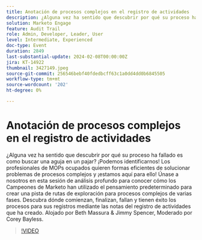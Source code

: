 ```yaml
---
title: Anotación de procesos complejos en el registro de actividades
description: ¿Alguna vez ha sentido que descubrir por qué su proceso ha fallado es como buscar una aguja en un pajar? ¡Podemos identificarnos! Los profesionales de MOPs ocupados quieren formas eficientes de solucionar problemas de procesos complejos y ¡estamos aquí para ello! Únase a nosotros en esta sesión de análisis profundo para conocer cómo los Campeones de Marketo han utilizado el pensamiento predeterminado para crear una pista de rutas de exploración para procesos complejos de varias fases. Descubra dónde comienzan, finalizan, fallan y tienen éxito los procesos para sus registros mediante las notas del registro de actividades que ha creado. Alojado por Beth Massura & Jimmy Spencer, Moderado por Corey Bayless.
solution: Marketo Engage
feature: Audit Trail
role: Admin, Developer, Leader, User
level: Intermediate, Experienced
doc-type: Event
duration: 2849
last-substantial-update: 2024-02-08T00:00:00Z
jira: KT-14922
thumbnail: 3427149.jpeg
source-git-commit: 256546bebf40fdedbcff63c1a0dd4dd0b6845505
workflow-type: tm+mt
source-wordcount: '202'
ht-degree: 0%

---
```



# Anotación de procesos complejos en el registro de actividades

¿Alguna vez ha sentido que descubrir por qué su proceso ha fallado es como buscar una aguja en un pajar? ¡Podemos identificarnos! Los profesionales de MOPs ocupados quieren formas eficientes de solucionar problemas de procesos complejos y ¡estamos aquí para ello! Únase a nosotros en esta sesión de análisis profundo para conocer cómo los Campeones de Marketo han utilizado el pensamiento predeterminado para crear una pista de rutas de exploración para procesos complejos de varias fases. Descubra dónde comienzan, finalizan, fallan y tienen éxito los procesos para sus registros mediante las notas del registro de actividades que ha creado. Alojado por Beth Massura &amp; Jimmy Spencer, Moderado por Corey Bayless.

>[!VIDEO](https://video.tv.adobe.com/v/3427149/?learn=on)
